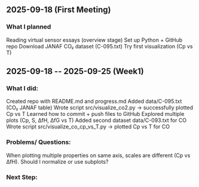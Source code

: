 ## 2025-09-18 (First Meeting)
### What I planned
Reading virtual sensor essays (overview stage)
Set up Python + GitHub repo
Download JANAF CO₂ dataset (C-095.txt)
Try first visualization (Cp vs T)

## 2025-09-18 -- 2025-09-25 (Week1)
### What I did:
Created repo with README.md and progress.md
Added data/C-095.txt (CO₂ JANAF table)
Wrote script src/visualize_co2.py → successfully plotted Cp vs T
Learned how to commit + push files to GitHub
Explored multiple plots (Cp, S, ΔfH, ΔfG vs T)
Added second dataset data/C-093.txt for CO
Wrote script src/visualize_co_cp_vs_T.py → plotted Cp vs T for CO

### Problems/ Questions:
When plotting multiple properties on same axis, scales are different (Cp vs ΔfH). Should I normalize or use subplots?

### Next Step:
